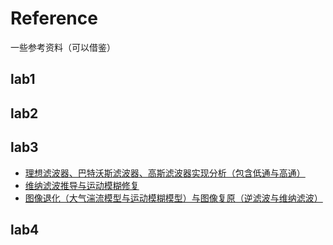 # Reference

一些参考资料（可以借鉴）

## lab1

## lab2

## lab3

- [理想滤波器、巴特沃斯滤波器、高斯滤波器实现分析（包含低通与高通）](https://blog.csdn.net/wyr1849089774/article/details/136307185)
- [维纳滤波推导与运动模糊修复](https://zhuanlan.zhihu.com/p/374923136)
- [图像退化（大气湍流模型与运动模糊模型）与图像复原（逆滤波与维纳滤波）](https://blog.csdn.net/qq_46056318/article/details/124102669)

## lab4